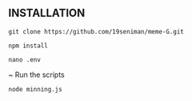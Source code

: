 ## INSTALLATION

```
git clone https://github.com/19seniman/meme-G.git
```
```
npm install
```
```
nano .env
```
~ Run the scripts
```
node minning.js
```
